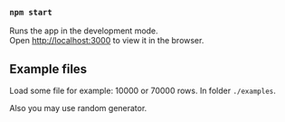 ### `npm start`

Runs the app in the development mode.\
Open [http://localhost:3000](http://localhost:3000) to view it in the browser.



## Example files

Load some file for example: 10000 or 70000 rows. In folder `./examples`.

Also you may use random generator.
